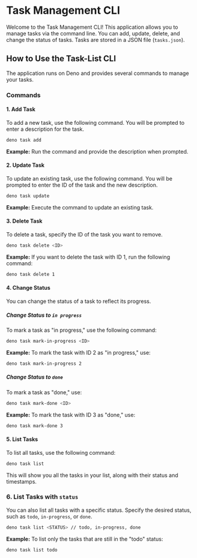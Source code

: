 # Task Management CLI

Welcome to the Task Management CLI! This application allows you to manage tasks via the command line. You can add, update, delete, and change the status of tasks. Tasks are stored in a JSON file (`tasks.json`).

## How to Use the Task-List CLI

The application runs on Deno and provides several commands to manage your tasks.

### Commands

#### 1. Add Task

To add a new task, use the following command. You will be prompted to enter a description for the task.

```bash
deno task add
```

**Example:** Run the command and provide the description when prompted.

#### 2. Update Task

To update an existing task, use the following command. You will be prompted to enter the ID of the task and the new description.

```bash
deno task update
```

**Example:** Execute the command to update an existing task.

#### 3. Delete Task

To delete a task, specify the ID of the task you want to remove.

```bash
deno task delete <ID>
```

**Example:** If you want to delete the task with ID 1, run the following command:

```bash
deno task delete 1
```

#### 4. Change Status

You can change the status of a task to reflect its progress.

##### Change Status to `in progress`

To mark a task as "in progress," use the following command:

```bash
deno task mark-in-progress <ID>
```

**Example:** To mark the task with ID 2 as "in progress," use:

```bash
deno task mark-in-progress 2
```

##### Change Status to `done`

To mark a task as "done," use:

```bash
deno task mark-done <ID>
```

**Example:** To mark the task with ID 3 as "done," use:

```bash
deno task mark-done 3
```

#### 5. List Tasks

To list all tasks, use the following command:

```bash
deno task list
```

This will show you all the tasks in your list, along with their status and timestamps.

### 6. List Tasks with `status`

You can also list all tasks with a specific status. Specify the desired status, such as `todo`, `in-progress`, or `done`.

```bash
deno task list <STATUS> // todo, in-progress, done
```

**Example:** To list only the tasks that are still in the "todo" status:

```bash
deno task list todo
